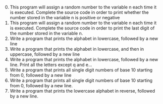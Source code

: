 0. This program will assign a random number to the variable n each time it is executed. Complete the source code in order to print whether the number stored in the variable n is positive or negative
1. This program will assign a random number to the variable n each time it is executed. Complete the source code in order to print the last digit of the number stored in the variable n.
2. Write a program that prints the alphabet in lowercase, followed by a new line
3. Write a program that prints the alphabet in lowercase, and then in uppercase, followed by a new line
4. Write a program that prints the alphabet in lowercase, followed by a new line. Print all the letters except q and e...
5. Write a program that prints all single digit numbers of base 10 starting from 0, followed by a new line
6. Write a program that prints all single digit numbers of base 10 starting from 0, followed by a new line.
7. Write a program that prints the lowercase alphabet in reverse, followed by a new line.
